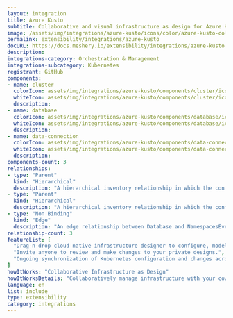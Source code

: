 ```yaml
---
layout: integration
title: Azure Kusto
subtitle: Collaborative and visual infrastructure as design for Azure Kusto
image: /assets/img/integrations/azure-kusto/icons/color/azure-kusto-color.svg
permalink: extensibility/integrations/azure-kusto
docURL: https://docs.meshery.io/extensibility/integrations/azure-kusto
description: 
integrations-category: Orchestration & Management
integrations-subcategory: Kubernetes
registrant: GitHub
components: 
- name: cluster
  colorIcon: assets/img/integrations/azure-kusto/components/cluster/icons/color/cluster-color.svg
  whiteIcon: assets/img/integrations/azure-kusto/components/cluster/icons/white/cluster-white.svg
  description: 
- name: database
  colorIcon: assets/img/integrations/azure-kusto/components/database/icons/color/database-color.svg
  whiteIcon: assets/img/integrations/azure-kusto/components/database/icons/white/database-white.svg
  description: 
- name: data-connection
  colorIcon: assets/img/integrations/azure-kusto/components/data-connection/icons/color/data-connection-color.svg
  whiteIcon: assets/img/integrations/azure-kusto/components/data-connection/icons/white/data-connection-white.svg
  description: 
components-count: 3
relationships: 
- type: "Parent"
  kind: "Hierarchical"
  description: "A hierarchical inventory relationship in which the configuration of (parent component) is patched with the configuration of (child component). "
- type: "Parent"
  kind: "Hierarchical"
  description: "A hierarchical inventory relationship in which the configuration of (parent component) is patched with the configuration of (child component). "
- type: "Non Binding"
  kind: "Edge"
  description: "An edge relationship between Database and NamespacesEventHub(azure-event-hub)"
relationship-count: 3
featureList: [
  "Drag-n-drop cloud native infrastructure designer to configure, model, and deploy your workloads.",
  "Invite anyone to review and make changes to your private designs.",
  "Ongoing synchronization of Kubernetes configuration and changes across any number of clusters."
]
howItWorks: "Collaborative Infrastructure as Design"
howItWorksDetails: "Collaboratively manage infrastructure with your coworkers synchronously sharing the same designs."
language: en
list: include
type: extensibility
category: integrations
---
```

